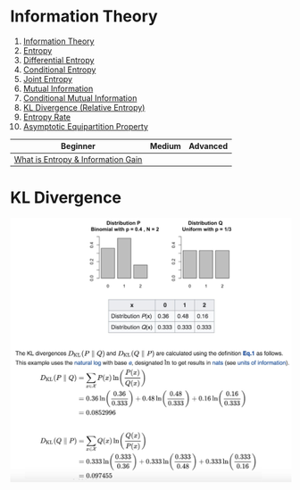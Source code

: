 # Information Theory

1) [Information Theory](https://en.wikipedia.org/wiki/Information_theory)
2) [Entropy](https://en.wikipedia.org/wiki/Entropy_(information_theory))
3) [Differential Entropy](https://en.wikipedia.org/wiki/Differential_entropy)
4) [Conditional Entropy](https://en.wikipedia.org/wiki/Conditional_entropy)
5) [Joint Entropy](https://en.wikipedia.org/wiki/Joint_entropy)
6) [Mutual Information](https://en.wikipedia.org/wiki/Mutual_information)
7) [Conditional Mutual Information](https://en.wikipedia.org/wiki/Conditional_mutual_information)
8) [KL Divergence (Relative Entropy)](https://en.wikipedia.org/wiki/Kullback%E2%80%93Leibler_divergence)
9) [Entropy Rate](https://en.wikipedia.org/wiki/Entropy_rate)
10) [Asymptotic Equipartition Property](https://en.wikipedia.org/wiki/Asymptotic_equipartition_property)

| Beginner| Medium | Advanced |
| ------ | ------ | ------ |
| [What is Entropy & Information Gain](https://stackoverflow.com/questions/1859554/what-is-entropy-and-information-gain) | | |

# KL Divergence
![](images/KL_Divergence.jpg)
